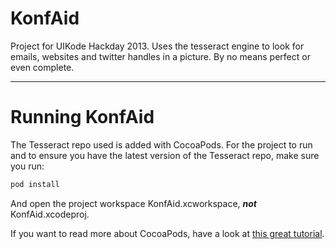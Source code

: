 KonfAid
=======

Project for UIKode Hackday 2013. Uses the tesseract engine to look for emails, websites and twitter handles in a picture.
By no means perfect or even complete.

------------------------------------
Running KonfAid
====================================
The Tesseract repo used is added with CocoaPods.
For the project to run and to ensure you have the latest version of the Tesseract repo, make sure you run:

```bash
pod install
```

And open the project workspace KonfAid.xcworkspace, ***not*** KonfAid.xcodeproj.

If you want to read more about CocoaPods, have a look at [this great tutorial](http://www.raywenderlich.com/12139/introduction-to-cocoapods).